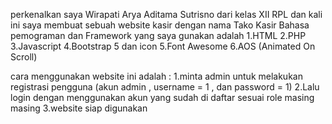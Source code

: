 perkenalkan saya Wirapati Arya Aditama Sutrisno dari kelas XII RPL dan kali ini saya membuat sebuah website kasir dengan nama Tako Kasir
Bahasa pemograman dan Framework yang saya gunakan adalah
1.HTML
2.PHP
3.Javascript
4.Bootstrap 5 dan icon
5.Font Awesome
6.AOS (Animated On Scroll)

cara menggunakan website ini adalah :
1.minta admin untuk melakukan registrasi pengguna  (akun admin , username = 1  , dan password = 1)
2.Lalu login dengan menggunakan akun yang sudah di daftar sesuai role masing masing
3.website siap digunakan




